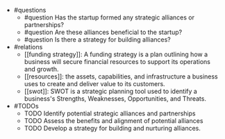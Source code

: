- #questions
	- #question Has the startup formed any strategic alliances or partnerships?
	- #question Are these alliances beneficial to the startup?
	- #question Is there a strategy for building alliances?
- #relations
	- [[funding strategy]]: A funding strategy is a plan outlining how a business will secure financial resources to support its operations and growth.
	- [[resources]]: the assets, capabilities, and infrastructure a business uses to create and deliver value to its customers.
	- [[swot]]: SWOT is a strategic planning tool used to identify a business's Strengths, Weaknesses, Opportunities, and Threats.
- #TODOs
	- TODO Identify potential strategic alliances and partnerships
	- TODO  Assess the benefits and alignment of potential alliances
	- TODO  Develop a strategy for building and nurturing alliances.











